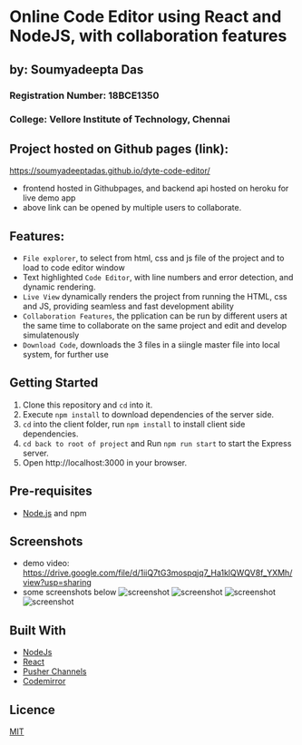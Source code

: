 # Online Code Editor using React and NodeJS, with collaboration features

## by: Soumyadeepta Das
### Registration Number: 18BCE1350
### College: Vellore Institute of Technology, Chennai



## Project hosted on Github pages (link):
https://soumyadeeptadas.github.io/dyte-code-editor/

- frontend hosted in Githubpages, and backend api hosted on heroku for live demo app
- above link can be opened by multiple users to collaborate.



## Features:
- `File explorer`, to select from html, css and js file of the project and to load to code editor window
- Text highlighted `Code Editor`, with line numbers and error detection, and dynamic rendering.
- `Live View` dynamically renders the project from running the HTML, css and JS, providing seamless and fast development ability
- `Collaboration Features`, the pplication can be run by different users at the same time to collaborate on the same project and edit and develop simulatenously
- `Download Code`, downloads the 3 files in a siingle master file into local system, for further use


## Getting Started

1. Clone this repository and `cd` into it.
2. Execute `npm install` to download dependencies of the server side.
3. `cd` into the client folder, run `npm install`  to install client side dependencies.
4. `cd back to root of project` and Run `npm run start` to start the Express server.
6. Open http://localhost:3000 in your browser.

## Pre-requisites

- [Node.js](https://nodejs.org/en) and npm


## Screenshots

- demo video: https://drive.google.com/file/d/1iiQ7tG3mospqjq7_Ha1klQWQV8f_YXMh/view?usp=sharing
- some screenshots below
![screenshot](https://github.com/soumyadeeptadas/OnlineCodeEditor-SoumyadeeptaDas-18BCE1350/blob/master/screenshots/Screenshot%20(1365).png)
![screenshot](https://github.com/soumyadeeptadas/OnlineCodeEditor-SoumyadeeptaDas-18BCE1350/blob/master/screenshots/Screenshot%20(1366).png)
![screenshot](https://github.com/soumyadeeptadas/OnlineCodeEditor-SoumyadeeptaDas-18BCE1350/blob/master/screenshots/Screenshot%20(1367).png)
![screenshot](https://github.com/soumyadeeptadas/OnlineCodeEditor-SoumyadeeptaDas-18BCE1350/blob/master/screenshots/Screenshot%20(1364).png)


## Built With
- [NodeJs](https://nodejs.org)
- [React](https://reactjs.org)
- [Pusher Channels](https://pusher.com/channels)
- [Codemirror](https://codemirror.net/)

## Licence

[MIT](https://opensource.org/licenses/MIT)
